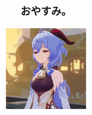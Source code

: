 # <p align="center"> おやすみ。</p>

<div align="center">
<img src="https://github.com/Alfurqon02/Alfurqon02/blob/main/img/ganyu-ganyu-tired.gif">
</div>

